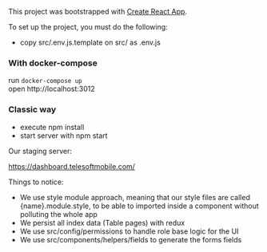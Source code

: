 This project was bootstrapped with [Create React App](https://github.com/facebook/create-react-app).

To set up the project, you must do the following:

- copy src/.env.js.template on src/ as .env.js

### With docker-compose
run `docker-compose up`  
open http://localhost:3012
### Classic way
- execute npm install
- start server with npm start

Our staging server:

https://dashboard.telesoftmobile.com/

Things to notice:

- We use style module approach, meaning that our style files are called {name}.module.style, to be able to imported inside a component without polluting the whole app
- We persist all index data (Table pages) with redux
- We use src/config/permissions to handle role base logic for the UI
- We use src/components/helpers/fields to generate the forms fields
